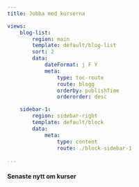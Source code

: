 ```yaml
---
title: Jobba med kurserna

views:
    blog-list:
        region: main
        template: default/blog-list
        sort: 2
        data:
            dateFormat: j F Y
            meta: 
                type: toc-route
                route: blogg
                orderby: publishTime
                orderorder: desc

    sidebar-1:
        region: sidebar-right
        template: default/block
        data:
            meta:
                type: content
                route: ./block-sidebar-1

...
```

<div class="block">
    <h4>Senaste nytt om kurser</h4>
</div>
